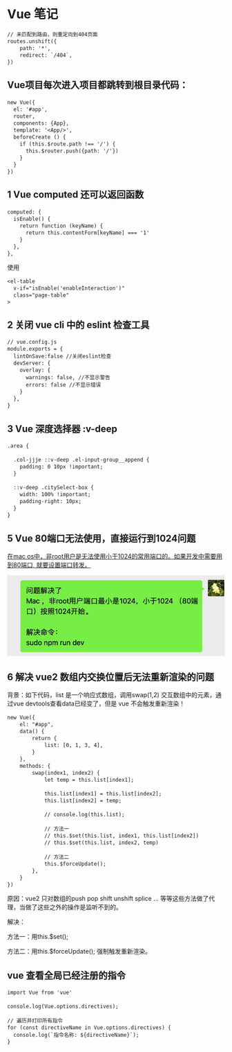 # Vue 笔记

```
// 未匹配到路由，则重定向到404页面
routes.unshift({
	path: '*',
	redirect: `/404`,
})
```

## Vue项目每次进入项目都跳转到根目录代码：

```
new Vue({
  el: '#app',
  router,
  components: {App},
  template: '<App/>',
  beforeCreate () {
    if (this.$route.path !== '/') {
      this.$router.push({path: '/'})
    }
  }
})
```

## 1 Vue computed 还可以返回函数

```
computed: {
  isEnable() {
    return function (keyName) {
      return this.contentForm[keyName] === '1'
    }
  },
},
```

使用

```
<el-table
  v-if="isEnable('enableInteraction')"
  class="page-table"
>
```

## 2 关闭 vue cli 中的 eslint 检查工具

```
// vue.config.js
module.exports = {
  lintOnSave:false //关闭eslint检查
  devServer: {
    overlay: {
      warnings: false, //不显示警告
      errors: false	//不显示错误
    }
  },
}
```

## 3 Vue 深度选择器 :v-deep

```
.area {

  .col-jjje ::v-deep .el-input-group__append {
    padding: 0 10px !important;
  }

  ::v-deep .citySelect-box {
    width: 100% !important;
    padding-right: 10px;
  }
}
```

## 5 Vue 80端口无法使用，直接运行到1024问题

[在mac os中，非root用户是无法使用小于1024的常用端口的。如果开发中需要用到80端口, 就要设置端口转发。](https://blog.csdn.net/samuelandkevin/article/details/80279773)

![](./781589-20210819154746534-814249557.png)

## 6 解决 vue2 数组内交换位置后无法重新渲染的问题

背景：如下代码，list 是一个响应式数组，调用swap(1,2) 交互数组中的元素，通过vue devtools查看data已经变了，但是 vue 不会触发重新渲染！

```
new Vue({
	el: "#app",
	data() {
		return {
			list: [0, 1, 3, 4],
		}
	},
	methods: {
		swap(index1, index2) {
			let temp = this.list[index1];

			this.list[index1] = this.list[index2];
			this.list[index2] = temp;

			// console.log(this.list);

			// 方法一
			// this.$set(this.list, index1, this.list[index2])
			// this.$set(this.list, index2, temp)

			// 方法二
			this.$forceUpdate();
		},
	}
})
```

原因：vue2 只对数组的push pop shift unshift splice ... 等等这些方法做了代理，当做了这些之外的操作是监听不到的。

解决：

方法一：用this.$set();

方法二：用this.$forceUpdate(); 强制触发重新渲染。

## vue 查看全局已经注册的指令
```
import Vue from 'vue'

console.log(Vue.options.directives);

// 遍历并打印所有指令
for (const directiveName in Vue.options.directives) {
  console.log(`指令名称: ${directiveName}`);
}
```